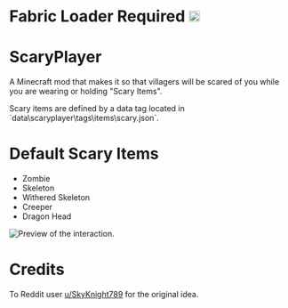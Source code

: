 # Fabric Loader Required <a href="https://fabricmc.net/use/"><img src="https://fabricmc.net/assets/logo.png" width=20></a>

# ScaryPlayer
A Minecraft mod that makes it so that villagers will be scared of you while you are wearing or holding "Scary Items".
<p>
Scary items are defined by a data tag located in `data\scaryplayer\tags\items\scary.json`.
</p>

# Default Scary Items
* Zombie
* Skeleton
* Withered Skeleton
* Creeper
* Dragon Head

![Preview of the interaction.](https://odd.dev/Minecraft/ScaryPlayer/showcase-preview.gif)

# Credits
To Reddit user [u/SkyKnight789](https://www.reddit.com/user/SkyKnight789/) for the original idea.
